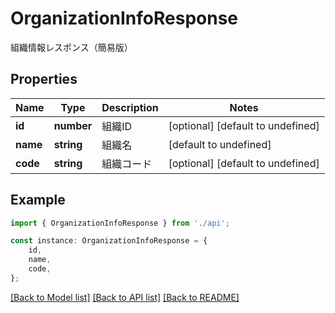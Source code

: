 # OrganizationInfoResponse

組織情報レスポンス（簡易版）

## Properties

Name | Type | Description | Notes
------------ | ------------- | ------------- | -------------
**id** | **number** | 組織ID | [optional] [default to undefined]
**name** | **string** | 組織名 | [default to undefined]
**code** | **string** | 組織コード | [optional] [default to undefined]

## Example

```typescript
import { OrganizationInfoResponse } from './api';

const instance: OrganizationInfoResponse = {
    id,
    name,
    code,
};
```

[[Back to Model list]](../README.md#documentation-for-models) [[Back to API list]](../README.md#documentation-for-api-endpoints) [[Back to README]](../README.md)
